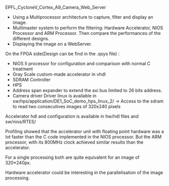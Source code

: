 EPFL_CycloneV_Cortex_A9_Camera_Web_Server

- Using a Multiprocessor architecture to capture, filter and display an image.
- Multimaster system to perform the filtering: Hardware Accelerator, NIOS Processor and ARM Processor. Then compare the performances of the different designs.
- Displaying the image on a WebServer.


On the FPGA side(Design can be find in the .qsys file) :
  - NIOS II processor for configuration and comparison with normal C treatment
  - Gray Scale custom-made accelerator in vhdl
  - SDRAM Controller
  - HPS
  - Address span expander to extend the axi bus limited to 26 bits address.
  - Camera driver 
Driver linux is available in sw/hps/application/DE1_SoC_demo_hps_linux_2/
-> Access to the sdram to read two consecutives images of 320x240 pixels

Accelerator hdl and configuration is available in hw/hdl files and sw/nios/RTES/

Profiling showed that the accelerator unit with floating point hardware was a lot faster than the C code implemented in the NIOS processor. But the ARM processor, with its 800MHz clock achieved similar results than the accelerator.

For a single processing both are quite equivalent for an image of 320*240px.

Hardware accelerator could be interesting in the parallelisation of the image processing.
